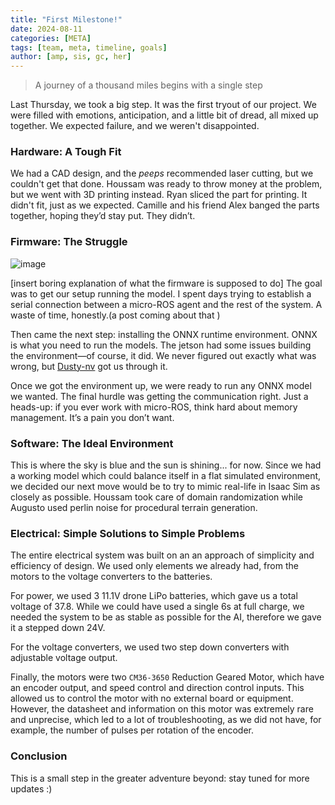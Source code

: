 ```yaml
---
title: "First Milestone!"
date: 2024-08-11
categories: [META]
tags: [team, meta, timeline, goals] 
author: [amp, sis, gc, her]
---
```


> A journey of a thousand miles begins with a single step

Last Thursday, we took a big step. It was the first tryout of our project. We were filled with emotions, anticipation, and a little bit of dread, all mixed up together. We expected failure, and we weren't disappointed.

### Hardware: A Tough Fit

We had a CAD design, and the *peeps* recommended laser cutting, but we couldn't get that done. Houssam was ready to throw money at the problem, but we went with 3D printing instead. Ryan sliced the part for printing. It didn't fit, just as we expected. Camille and his friend Alex banged the parts together, hoping they’d stay put. They didn’t.



### Firmware: The Struggle
![image](https://github.com/user-attachments/assets/fb555886-e2ff-465c-b662-a1af762f2362)

[insert boring explanation of what the firmware is supposed to do]
The goal was to get our setup running the model. 
I spent days trying to establish a serial connection between a micro-ROS agent and the rest of the system. 
A waste of time, honestly.(a post coming about that )

Then came the next step: installing the ONNX runtime environment. ONNX is what you need to run the models. 
The jetson had some issues building the environment—of course, it did. 
We never figured out exactly what was wrong, but [Dusty-nv](https://github.com/dusty-nv/jetson-containers)  got us through it.

Once we got the environment up, we were ready to run any ONNX model we wanted. The final hurdle was getting the communication right. Just a heads-up: if you ever work with micro-ROS, think hard about memory management. It’s a pain you don’t want.

### Software: The Ideal Environment
This is where the sky is blue and the sun is shining... for now. Since we had a working model which could balance itself in a flat simulated environment, we decided our next move would be to try to mimic real-life in Isaac Sim as closely as possible. Houssam took care of domain randomization while Augusto used perlin noise for procedural terrain generation. 

### Electrical: Simple Solutions to Simple Problems
The entire electrical system was built on an an approach of simplicity and efficiency of design. We used only elements we already had, from the motors to the voltage converters to the batteries. 

For power, we used 3 11.1V drone LiPo batteries, which gave us a total voltage of 37.8. While we could have used a single 6s at full charge, we needed the system to be as stable as possible for the AI, therefore we gave it a stepped down 24V.

For the voltage converters, we used two step down converters with adjustable voltage output.

Finally, the motors were two `CM36-3650` Reduction Geared Motor, which have an encoder output, and speed control and direction control inputs. This allowed us to control the motor with no external board or equipment. However, the datasheet and information on this motor was extremely rare and unprecise, which led to a lot of troubleshooting, as we did not have, for example, the number of pulses per rotation of the encoder.

### Conclusion

This is a small step in the greater adventure beyond: stay tuned for more updates :)